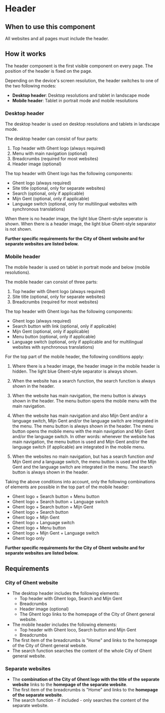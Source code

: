 # Header

## When to use this component

All websites and all pages must include the header.

## How it works

The header component is the first visible component on every page. The position of the header is fixed on the page.

Depending on the device's screen resolution, the header switches to one of the two following modes:

* **Desktop header**: Desktop resolutions and tablet in landscape mode
* **Mobile header**: Tablet in portrait mode and mobile resolutions

### Desktop header

The desktop header is used on desktop resolutions and tablets in landscape mode.

The desktop header can consist of four parts:

1. Top header with Ghent logo (always required)
2. Menu with main navigation (optional)
3. Breadcrumbs (required for most websites)
4. Header image (optional)

The top header with Ghent logo has the following components:

* Ghent logo (always required)
* Site title (optional, only for separate websites)
* Search (optional, only if applicable)
* Mijn Gent (optional, only if applicable)
* Language switch (optional, only for multilingual websites with synchronous translations)

When there is no header image, the light blue Ghent-style seperator is shown. When there is a header image, the light blue Ghent-style separator is not shown.

**Further specific requirements for the City of Ghent website and for separate websites are listed below.**

### Mobile header

The mobile header is used on tablet in portrait mode and below (mobile resolutions).

The mobile header can consist of three parts:

1. Top header with Ghent logo (always required)
2. Site title (optional, only for separate websites)
3. Breadcrumbs (required for most websites)

The top header with Ghent logo has the following components:

* Ghent logo (always required)
* Search button with link (optional, only if applicable)
* Mijn Gent (optional, only if applicable)
* Menu button (optional, only if applicable)
* Language switch (optional, only if applicable and for multilingual websites with synchronous translations)

For the top part of the mobile header, the following conditions apply:

1. Where there is a header image, the header image in the mobile header is hidden. The light blue Ghent-style separator is always shown.

2. When the website has a search function, the search function is always shown in the header.

3. When the website has main navigation, the menu button is always shown in the header. The menu button opens the mobile menu with the main navigation.

4. When the website has main navigation and also Mijn Gent and/or a language switch, Mijn Gent and/or the language switch are integrated in the menu. The menu button is always shown in the header. The menu button opens the mobile menu with the main navigation and Mijn Gent and/or the language switch. In other words: whenever the website has main navigation, the menu button is used and Mijn Gent and/or the language switch (if applicable) are integrated in the mobile menu.

5. When the websites no main navigation, but has a search function *and* Mijn Gent *and* a language switch, the menu button is used and the Mijn Gent and the language switch are integrated in the menu. The search button is always shown in the header.

Taking the above conditions into account, only the following combinations of elements are possible in the top part of the mobile header:

* Ghent logo + Search button + Menu button
* Ghent logo + Search button + Language switch
* Ghent logo + Search button + Mijn Gent
* Ghent logo + Search button
* Ghent logo + Mijn Gent
* Ghent logo + Language switch
* Ghent logo + Menu button
* Ghent logo + Mijn Gent + Language switch
* Ghent logo only

**Further specific requirements for the City of Ghent website and for separate websites are listed below.**

## Requirements

### City of Ghent website

* The desktop header includes the following elements:
    * Top header with Ghent logo, Search and Mijn Gent
    * Breadcrumbs
    * Header image (optional)
    * The Ghent logo links to the homepage of the City of Ghent general website.
* The mobile header includes the following elements:
    * Top header with Ghent loco, Search button and Mijn Gent
    * Breadcrumbs
* The first item of the breadcrumbs is "Home" and links to the homepage of the City of Ghent general website.
* The search function searches the content of the whole City of Ghent general website.

### Separate websites

* The **combination of the City of Ghent logo with the title of the separate website** links to the **homepage of the separate website**.
* The first item of the breadcrumbs is "Home" and links to the **homepage of the separate website**.
* The search function - if included - only searches the content of the separate website.